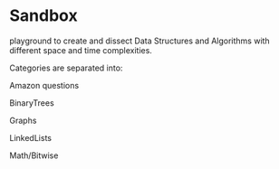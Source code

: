 # Sandbox
playground to create and dissect Data Structures and Algorithms with different space and time complexities.

Categories are separated into:

Amazon questions

BinaryTrees

Graphs

LinkedLists

Math/Bitwise

